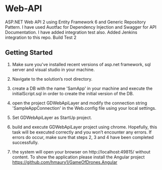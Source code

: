 # Web-API
ASP.NET Web API 2 using Entity Framework 6 and Generic Repository Pattern.
I have used Auotfac for Dependency Injection and Swagger for API Documentation. I have added integration test also.
Added Jenkins integration to this repo.
Build Test 2

## Getting Started

1. Make sure you've installed recent versions of asp.net framework, sql server and visual studio in your machine.

3. Navigate to the solution’s root directory.

2. create a DB with the name 'SamApp' in your machine and execute the initialScript.sql in order to create the initial version of the DB.

3. open the project GDWebApiLayer and modify the connection string 'SampleAppConnection' in the Web.config file using your local settings.

4. Set GDWebApiLayer as StartUp project.

5. build and execute GDWebApiLayer project using chrome. Hopefully, this task will be executed correctly and you won’t encounter any errors. If errors do occur, make sure that steps 2, 3 and 4 have been completed successfully.

6. the system will open your browser on http://localhost:49815/ without content. To show the application please install the Angular project https://github.com/hmaury1/GameOfDrones.Angular
